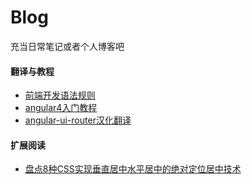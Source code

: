 # Blog
充当日常笔记或者个人博客吧

#### 翻译与教程

* [前端开发语法规则](https://github.com/MisterChangRay/Blog/blob/master/article/front-end-encoding-style.md)
* [angular4入门教程](https://github.com/MisterChangRay/Blog/blob/master/learn-angular2/learn-angular2.md) 
* [angular-ui-router汉化翻译](https://github.com/MisterChangRay/Blog/blob/master/angular-ui-router-zhCn/angular-ui-router.md)

#### 扩展阅读

* [盘点8种CSS实现垂直居中水平居中的绝对定位居中技术](http://blog.csdn.net/freshlover/article/details/11579669)


